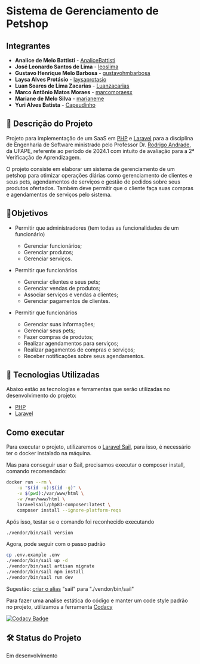 # Sistema de Gerenciamento de Petshop

## Integrantes

- **Analice de Melo Battisti** - [AnaliceBattisti](https://github.com/AnaliceBattisti)
- **José Leonardo Santos de Lima** - [leoslima](https://github.com/leoslima)
- **Gustavo Henrique Melo Barbosa** - [gustavohmbarbosa](https://github.com/gustavohmbarbosa)
- **Laysa Alves Protásio** - [laysaprotasio](https://github.com/laysaprotasio)
- **Luan Soares de Lima Zacarias** - [Luanzacarias](https://github.com/Luanzacarias)
- **Marco Antônio Matos Moraes** - [marcomoraesx](https://github.com/marcomoraesx)
- **Mariane de Melo Silva** - [marianeme](https://github.com/marianeme)
- **Yuri Alves Batista** - [Capeudinho](https://github.com/Capeudinho)

## 📃 Descrição do Projeto

Projeto para implementação de um SaaS em [PHP](https://www.php.net/) e [Laravel](https://laravel.com/) para a disciplina de Engenharia de Software ministrado pelo Professor Dr. [Rodrigo Andrade](https://github.com/rcaa), da UFAPE, referente ao período de 2024.1 com intuito de avaliação para a 2ª Verificação de Aprendizagem.

O projeto consiste em elaborar um sistema de gerenciamento de um petshop para otimizar operações diárias como gerenciamento de clientes e seus pets, agendamentos de serviços e gestão de pedidos sobre seus produtos ofertados. Também deve permitir que o cliente faça suas compras e agendamentos de serviços pelo sistema.

## 📍Objetivos

- Permitir que administradores (tem todas as funcionalidades de um funcionário)
  - Gerenciar funcionários;
  - Gerenciar produtos;
  - Gerenciar serviços.

- Permitir que funcionários
  - Gerenciar clientes e seus pets;
  - Gerenciar vendas de produtos;
  - Associar serviços e vendas a clientes;
  - Gerenciar pagamentos de clientes.

- Permitir que funcionários
  - Gerenciar suas informações;
  - Gerenciar seus pets;
  - Fazer compras de produtos;
  - Realizar agendamentos para serviços;
  - Realizar pagamentos de compras e serviços;
  - Receber notificações sobre seus agendamentos.


## 🧪 Tecnologias Utilizadas

Abaixo estão as tecnologias e ferramentas que serão utilizadas no desenvolvimento do projeto:
* [PHP](https://www.php.net/)
* [Laravel](https://laravel.com/)

## Como executar
Para executar o projeto, utilizaremos o [Laravel Sail](https://laravel.com/docs/11.x/sail), para isso, é necessário ter o docker instalado na máquina.

Mas para conseguir usar o Sail, precisamos executar o composer install, comando recomendado:
```bash
docker run --rm \
    -u "$(id -u):$(id -g)" \
    -v $(pwd):/var/www/html \
    -w /var/www/html \
    laravelsail/php83-composer:latest \
    composer install --ignore-platform-reqs
```

Após isso, testar se o comando foi reconhecido executando
```bash
./vendor/bin/sail version
```

Agora, pode seguir com o passo padrão
```bash
cp .env.example .env
./vendor/bin/sail up -d
./vendor/bin/sail artisan migrate
./vendor/bin/sail npm install
./vendor/bin/sail run dev
```

Sugestão: [criar o alias](https://laravel.com/docs/11.x/sail#configuring-a-shell-alias) "sail" para "./vendor/bin/sail" 

Para fazer uma analise estática do código e manter um code style padrão no projeto, utilizamos a ferramenta [Codacy](https://app.codacy.com/)

[![Codacy Badge](https://app.codacy.com/project/badge/Grade/aaee87786b874fc385ca3d7c0348ccdd)](https://app.codacy.com/gh/projetos-ufape/patinha-pet-admin/dashboard?utm_source=gh&utm_medium=referral&utm_content=&utm_campaign=Badge_grade)

## 🛠️ Status do Projeto
Em desenvolvimento

